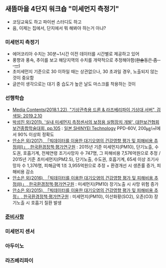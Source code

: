 ## 새뜸마을 4단지 워크숍 "미세먼지 측정기"
- 코딩교육도 하고 파이썬 스터디도 하고
- 음, 이제는 집에서, 단지에서 뭐 해봐야 하는거 아냐?
### 미세먼지 측정기
- 에어코리아 수치는 30분~1시간 이전 데이터를 시간별로 제공하고 있어
- 풍향과 풍속, 추이를 보고 해당지역의 수치를 개략적으로 추정해야함(~~한솔동은 좀 --;;;~~)
- 초미세먼지 기준으로 30 이하일 때는 상관없으나, 30 초과일 경우, 노출되지 않는 것이 중요함
- 글쓴이 생각으로는 대기 중 습도가 높은 날도 마스크를 착용하는 것이 
### 선행학습
- [Media Contents(2018.1.22), "기상관측용 드론 & 라즈베리파이 기상대 서버", 검색일: 2019.2.10]()
- [박성진 외(2011). '실내 미세먼지 측정센서의 보정용 실험장치 개발', 대한보건협회 보건종합학술대회, pp.105](https://kiss.kstudy.com/thesis/thesis-view.asp?key=3229687) : [일본 SHINYEI Technology](https://www.shinyei.co.jp/stc/eng/optical/index.html) PPD-60V, 200㎍/㎥에서 90% 이상희 정확도
- [안소은 외(2017), 「빅데이터를 이용한 대기오염의 건강영향 평가 및 피해비용 추정(Ⅲ)」, 한국환경정책·평가연구원](https://kiss.kstudy.com/thesis/thesis-view.asp?key=3591032) : 2015년 기준 미세먼지(PM10), 단기노출, 수도권, 호흡기계, 전체연령 조기사망자 수 747명, 그 피해비용 7,576억원으로 추정 / 2015년 기준 초미세먼지(PM2.5), 단기노출, 수도권, 호흡기계, 65세 이상 조기사망자 수 1,376명, 피해금액 1조 3,955억원으로 추정 + 환경개선 시 생존률 증가, 피해비용 감소  
- [안소은 외(2016), 「빅데이터를 이용한 대기오염의 건강영향 평가 및 피해비용 추정(Ⅱ)」, 한국환경정책·평가연구원](https://kiss.kstudy.com/thesis/thesis-view.asp?key=3508445) : 미세먼지(PM10) 장기노출 시 사망 위험 증가 
- [안소은 외(2015), 「빅데이터를 이용한 대기오염의 건강영향 평가 및 피해비용 추정」, 한국환경정책·평가연구원](https://kiss.kstudy.com/thesis/thesis-view.asp?key=3425976) : 미세먼지(PM10), 이산화황(SO2), 오존(O3) 장기노출 시 호흡기 질환 발생 
### [준비사항](02_prerequisite.md)
### 미세먼지 센서
### 아두이노
### 라즈베리파이
